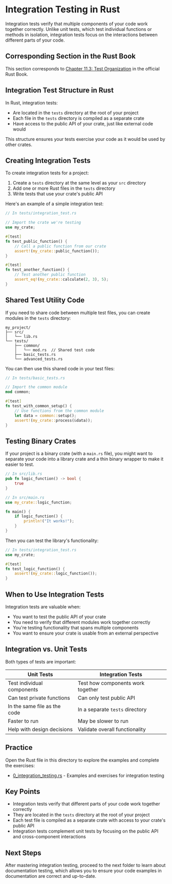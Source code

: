 # Integration Testing in Rust

Integration tests verify that multiple components of your code work together correctly. Unlike unit tests, which test individual functions or methods in isolation, integration tests focus on the interactions between different parts of your code.

## Corresponding Section in the Rust Book

This section corresponds to [Chapter 11.3: Test Organization](https://doc.rust-lang.org/book/ch11-03-test-organization.html#integration-tests) in the official Rust Book.

## Integration Test Structure in Rust

In Rust, integration tests:
- Are located in the `tests` directory at the root of your project
- Each file in the `tests` directory is compiled as a separate crate
- Have access to the public API of your crate, just like external code would

This structure ensures your tests exercise your code as it would be used by other crates.

## Creating Integration Tests

To create integration tests for a project:

1. Create a `tests` directory at the same level as your `src` directory
2. Add one or more Rust files in the `tests` directory
3. Write tests that use your crate's public API

Here's an example of a simple integration test:

```rust
// In tests/integration_test.rs

// Import the crate we're testing
use my_crate;

#[test]
fn test_public_function() {
    // Call a public function from our crate
    assert!(my_crate::public_function());
}

#[test]
fn test_another_function() {
    // Test another public function
    assert_eq!(my_crate::calculate(2, 3), 5);
}
```

## Shared Test Utility Code

If you need to share code between multiple test files, you can create modules in the `tests` directory:

```
my_project/
├── src/
│   └── lib.rs
└── tests/
    ├── common/
    │   └── mod.rs  // Shared test code
    ├── basic_tests.rs
    └── advanced_tests.rs
```

You can then use this shared code in your test files:

```rust
// In tests/basic_tests.rs

// Import the common module
mod common;

#[test]
fn test_with_common_setup() {
    // Use functions from the common module
    let data = common::setup();
    assert!(my_crate::process(&data));
}
```

## Testing Binary Crates

If your project is a binary crate (with a `main.rs` file), you might want to separate your code into a library crate and a thin binary wrapper to make it easier to test.

```rust
// In src/lib.rs
pub fn logic_function() -> bool {
    true
}

// In src/main.rs
use my_crate::logic_function;

fn main() {
    if logic_function() {
        println!("It works!");
    }
}
```

Then you can test the library's functionality:

```rust
// In tests/integration_test.rs
use my_crate;

#[test]
fn test_logic_function() {
    assert!(my_crate::logic_function());
}
```

## When to Use Integration Tests

Integration tests are valuable when:

- You want to test the public API of your crate
- You need to verify that different modules work together correctly
- You're testing functionality that spans multiple components
- You want to ensure your crate is usable from an external perspective

## Integration vs. Unit Tests

Both types of tests are important:

| Unit Tests | Integration Tests |
|------------|-------------------|
| Test individual components | Test how components work together |
| Can test private functions | Can only test public API |
| In the same file as the code | In a separate `tests` directory |
| Faster to run | May be slower to run |
| Help with design decisions | Validate overall functionality |

## Practice

Open the Rust file in this directory to explore the examples and complete the exercises:
- [0_integration_testing.rs](./0_integration_testing.rs) - Examples and exercises for integration testing

## Key Points

- Integration tests verify that different parts of your code work together correctly
- They are located in the `tests` directory at the root of your project
- Each test file is compiled as a separate crate with access to your crate's public API
- Integration tests complement unit tests by focusing on the public API and cross-component interactions

## Next Steps

After mastering integration testing, proceed to the next folder to learn about documentation testing, which allows you to ensure your code examples in documentation are correct and up-to-date. 